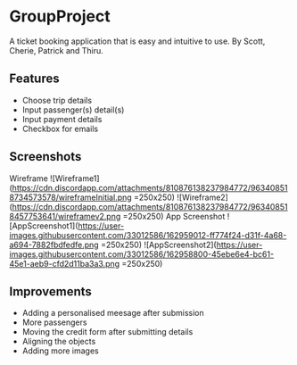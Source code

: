 # GroupProject
A ticket booking application that is easy and intuitive to use.
By Scott, Cherie, Patrick and Thiru.

## Features

- Choose trip details
- Input passenger(s) detail(s)
- Input payment details
- Checkbox for emails

## Screenshots

Wireframe 
![Wireframe1](https://cdn.discordapp.com/attachments/810876138237984772/963408518734573578/wireframeInitial.png =250x250)
![Wireframe2](https://cdn.discordapp.com/attachments/810876138237984772/963408518457753641/wireframev2.png =250x250)
App Screenshot
![AppScreenshot1](https://user-images.githubusercontent.com/33012586/162959012-ff774f24-d31f-4a68-a694-7882fbdfedfe.png =250x250)
![AppScreenshot2](https://user-images.githubusercontent.com/33012586/162958800-45ebe6e4-bc61-45e1-aeb9-cfd2d11ba3a3.png =250x250)

## Improvements

- Adding a personalised meesage after submission
- More passengers
- Moving the credit form after submitting details
- Aligning the objects
- Adding more images
